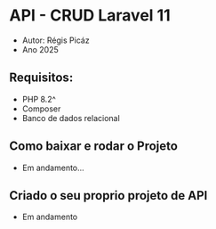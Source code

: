# API - CRUD Laravel 11
* Autor: Régis Picáz
* Ano 2025

## Requisitos:
* PHP 8.2^
* Composer
* Banco de dados relacional

## Como baixar e rodar o Projeto
* Em andamento...

## Criado o seu proprio projeto de API
* Em andamento 
